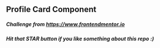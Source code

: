 ## Profile Card Component
##### Challenge from https://www.frontendmentor.io
##### Hit that *STAR* button if you like something about this repo :)

